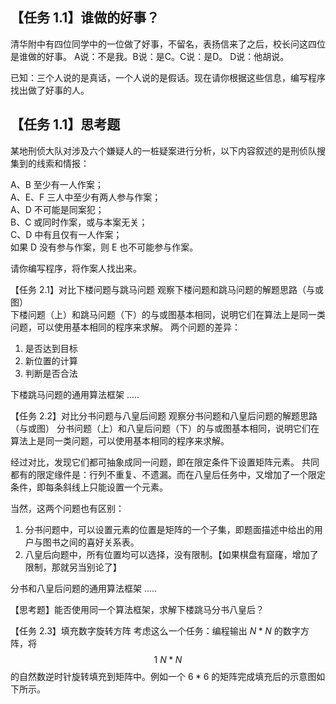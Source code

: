 ## 【任务 1.1】谁做的好事？
清华附中有四位同学中的一位做了好事，不留名，表扬信来了之后，校长问这四位是谁做的好事。
A说：不是我。B说：是C。C说：是D。
D说：他胡说。

已知：三个人说的是真话，一个人说的是假话。现在请你根据这些信息，编写程序找出做了好事的人。

## 【任务 1.1】思考题  
某地刑侦大队对涉及六个嫌疑人的一桩疑案进行分析，以下内容叙述的是刑侦队搜集到的线索和情报：

A、B 至少有一人作案；  
A、E、F 三人中至少有两人参与作案；  
A、D 不可能是同案犯；  
B、C 或同时作案，或与本案无关；  
C、D 中有且仅有一人作案；  
如果 D 没有参与作案，则 E 也不可能参与作案。  

请你编写程序，将作案人找出来。

【任务 2.1】对比下楼问题与跳马问题
观察下楼问题和跳马问题的解题思路（与或图）  
下楼问题（上）和跳马问题（下）的与或图基本相同，说明它们在算法上是同一类问题，可以使用基本相同的程序来求解。 
两个问题的差异：  
1. 是否达到目标 
2. 新位置的计算
3. 判断是否合法

下楼跳马问题的通用算法框架
.....



【任务 2.2】对比分书问题与八皇后间题
观察分书问题和八皇后问题的解题思路（与或图）
分书问题（上）和八皇后问题（下）的与或图基本相同，说明它们在算法上是同一类问题，可以使用基本相同的程序来求解。


经过对比，发现它们都可抽象成同一问题，即在限定条件下设置矩阵元素。
共同都有的限定缘件是：行列不重复、不遗漏。而在八皇后任务中，又增加了一个限定条件，即每条斜线上只能设置一个元素。

当然，这两个问题也有区别：
1. 分书问题中，可以设置元素的位置是矩阵的一个子集，即题面描述中给出的用户与图书之间的喜好关系表。
2. 八皇后向题中，所有位置均可以选择，没有限制。【如果棋盘有窟窿，增加了限制，那就另当别论了】

分书和八皇后问题的通用算法框架
.....

【思考题】能否使用同一个算法框架，求解下楼跳马分书八皇后？

【任务 2.3】填充数字旋转方阵
考虑这么一个任务：编程输出 $N*N$ 的数字方阵，将 $$ 1~ N*N $$ 的自然数逆时针旋转填充到矩阵中。例如一个 $6*6$ 的矩阵完成填充后的示意图如下所示。

